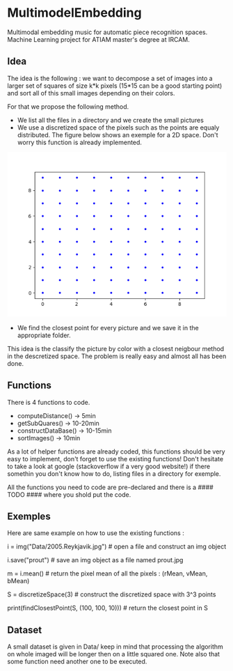 # MultimodelEmbedding
Multimodal embedding music for automatic piece recognition spaces. Machine Learning project for ATIAM master's degree at IRCAM.

## Idea
The idea is the following : we want to decompose a set of images into a larger set of squares of size k\*k pixels (15\*15 can be a good starting point) and sort all of this small images depending on their colors.

For that we propose the following method. 
  - We list all the files in a directory and we create the small pictures 
  - We use a discretized space of the pixels such as the points are equaly distributed. The figure below shows an exemple for a 2D space. Don't worry this function is already implemented. 
  
 ![prout](/src/discretized.png)

- We find the closest point for every picture and we save it in the appropriate folder. 


This idea is the classify the picture by color with a closest neigbour method in the descretized space. The problem is really easy and almost all has been done. 

## Functions

There is 4 functions to code.

  - computeDistance() -> 5min
  - getSubQuares() -> 10-20min
  - constructDataBase() -> 10-15min
  - sortImages() -> 10min
  
  As a lot of helper functions are already coded, this functions should be very easy to implement, don't forget to use the existing functions! Don't hesitate to take a look at google (stackoverflow if a very good website!) if there somethin you don't know how to do, listing files in a directory for exemple.
  
  All the functions you need to code are pre-declared and there is a #### TODO #### where you shold put the code.
  
## Exemples

Here are same example on how to use the existing functions : 
  
  i = img("Data/2005.Reykjavik.jpg") # open a file and construct an img object
  
  i.save("prout") # save an img object as a file named prout.jpg
  
  m = i.mean() # return the pixel mean of all the pixels : (rMean, vMean, bMean)


  S = discretizeSpace(3) # construct the discretized space with 3^3 points
  
  print(findClosestPoint(S, (100, 100, 10))) # return the closest point in S
  
## Dataset
  
  A small dataset is given in Data/ keep in mind that processing the algorithm on whole imaged will be longer then on a little squared one. Note also that some function need another one to be executed.
